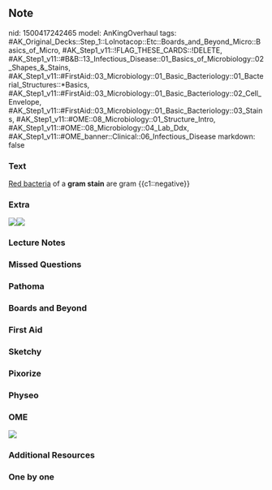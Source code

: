 ## Note
nid: 1500417242465
model: AnKingOverhaul
tags: #AK_Original_Decks::Step_1::Lolnotacop::Etc::Boards_and_Beyond_Micro::Basics_of_Micro, #AK_Step1_v11::!FLAG_THESE_CARDS::!DELETE, #AK_Step1_v11::#B&B::13_Infectious_Disease::01_Basics_of_Microbiology::02_Shapes_&_Stains, #AK_Step1_v11::#FirstAid::03_Microbiology::01_Basic_Bacteriology::01_Bacterial_Structures::*Basics, #AK_Step1_v11::#FirstAid::03_Microbiology::01_Basic_Bacteriology::02_Cell_Envelope, #AK_Step1_v11::#FirstAid::03_Microbiology::01_Basic_Bacteriology::03_Stains, #AK_Step1_v11::#OME::08_Microbiology::01_Structure_Intro, #AK_Step1_v11::#OME::08_Microbiology::04_Lab_Ddx, #AK_Step1_v11::#OME_banner::Clinical::06_Infectious_Disease
markdown: false

### Text
<u>Red bacteria</u> of a <b>gram stain</b> are gram
{{c1::negative}}

### Extra
<img src="paste-28213640167679.jpg"><img src=
"paste-28243704938813.jpg">

### Lecture Notes


### Missed Questions


### Pathoma


### Boards and Beyond


### First Aid


### Sketchy


### Pixorize


### Physeo


### OME
<div class="ome-widget">
  <a href=
  "https://onlinemeded.org/spa/infectious-disease?ref=anki"><img src="_OME_AnkiFlashcards_Topic_6.png"></a>
</div>

### Additional Resources


### One by one

